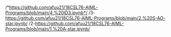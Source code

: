 /*https://github.com/afuu21/18CSL76-AIML-Programs/blob/main/4.%20ID3.ipynb*/
/3-https://github.com/afuu21/18CSL76-AIML-Programs/blob/main/2.%20S-AO-star.ipynb/
/2-https://github.com/afuu21/18CSL76-AIML-Programs/blob/main/1.%20A-star.ipynb/
